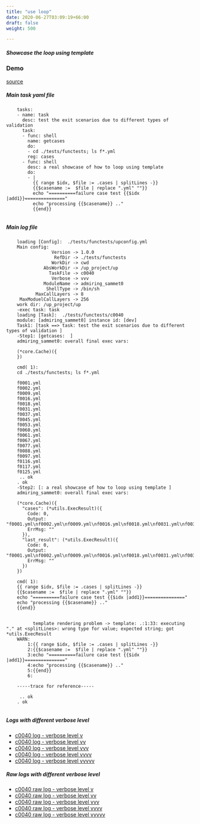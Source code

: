 ```yaml
---
title: "use loop"
date: 2020-06-27T03:09:19+66:00
draft: false
weight: 500

---
```


##### Showcase the loop using template


### Demo








[source](https://github.com/upcmd/up/blob/master/tests/functests/c0040.yml)

##### Main task yaml file
```
    tasks:
    - name: task
      desc: test the exit scenarios due to different types of validation
      task:
      - func: shell
        name: getcases
        do:
        - cd ./tests/functests; ls f*.yml
        reg: cases
      - func: shell
        desc: a real showcase of how to loop using template
        do:
        - |
          {{ range $idx, $file := .cases | splitLines -}}
          {{$casename :=  $file | replace ".yml" ""}}
          echo "==========failure case test {{$idx |add1}}==============="
          echo "processing {{$casename}} .."
          {{end}}
    
```
##### Main log file
```
    loading [Config]:  ./tests/functests/upconfig.yml
    Main config:
                 Version -> 1.0.0
                  RefDir -> ./tests/functests
                 WorkDir -> cwd
              AbsWorkDir -> /up_project/up
                TaskFile -> c0040
                 Verbose -> vvv
              ModuleName -> admiring_sammet0
               ShellType -> /bin/sh
           MaxCallLayers -> 8
     MaxModuelCallLayers -> 256
    work dir: /up_project/up
    -exec task: task
    loading [Task]:  ./tests/functests/c0040
    module: [admiring_sammet0] instance id: [dev]
    Task1: [task ==> task: test the exit scenarios due to different types of validation ]
    -Step1: [getcases:  ]
    admiring_sammet0: overall final exec vars:
    
    (*core.Cache)({
    })
    
    cmd( 1):
    cd ./tests/functests; ls f*.yml
    
    f0001.yml
    f0002.yml
    f0009.yml
    f0016.yml
    f0018.yml
    f0031.yml
    f0037.yml
    f0045.yml
    f0053.yml
    f0060.yml
    f0061.yml
    f0067.yml
    f0077.yml
    f0088.yml
    f0097.yml
    f0116.yml
    f0117.yml
    f0125.yml
     .. ok
    . ok
    -Step2: [: a real showcase of how to loop using template ]
    admiring_sammet0: overall final exec vars:
    
    (*core.Cache)({
      "cases": (*utils.ExecResult)({
        Code: 0,
        Output: "f0001.yml\nf0002.yml\nf0009.yml\nf0016.yml\nf0018.yml\nf0031.yml\nf0037.yml\nf0045.yml\nf0053.yml\nf0060.yml\nf0061.yml\nf0067.yml\nf0077.yml\nf0088.yml\nf0097.yml\nf0116.yml\nf0117.yml\nf0125.yml",
        ErrMsg: ""
      }),
      "last_result": (*utils.ExecResult)({
        Code: 0,
        Output: "f0001.yml\nf0002.yml\nf0009.yml\nf0016.yml\nf0018.yml\nf0031.yml\nf0037.yml\nf0045.yml\nf0053.yml\nf0060.yml\nf0061.yml\nf0067.yml\nf0077.yml\nf0088.yml\nf0097.yml\nf0116.yml\nf0117.yml\nf0125.yml",
        ErrMsg: ""
      })
    })
    
    cmd( 1):
    {{ range $idx, $file := .cases | splitLines -}}
    {{$casename :=  $file | replace ".yml" ""}}
    echo "==========failure case test {{$idx |add1}}==============="
    echo "processing {{$casename}} .."
    {{end}}
    
    
          template rendering problem -> template: .:1:33: executing "." at <splitLines>: wrong type for value; expected string; got *utils.ExecResult
    WARN:
        1:{{ range $idx, $file := .cases | splitLines -}}
        2:{{$casename :=  $file | replace ".yml" ""}}
        3:echo "==========failure case test {{$idx |add1}}==============="
        4:echo "processing {{$casename}} .."
        5:{{end}}
        6:
    
    -----trace for reference-----
    
     .. ok
    . ok
    
```


##### Logs with different verbose level
* [c0040 log - verbose level v](../../logs/c0040_v)
* [c0040 log - verbose level vv](../../logs/c0040_vv)
* [c0040 log - verbose level vvv](../../logs/c0040_vvvv)
* [c0040 log - verbose level vvvv](../../logs/c0040_vvvv)
* [c0040 log - verbose level vvvvv](../../logs/c0040_vvvvv)

##### Raw logs with different verbose level
* [c0040 raw log - verbose level v](../../reflogs/c0040_v.log)
* [c0040 raw log - verbose level vv](../../reflogs/c0040_vv.log)
* [c0040 raw log - verbose level vvv](../../reflogs/c0040_vvv.log)
* [c0040 raw log - verbose level vvvv](../../reflogs/c0040_vvvv.log)
* [c0040 raw log - verbose level vvvvv](../../reflogs/c0040_vvvvv.log)







